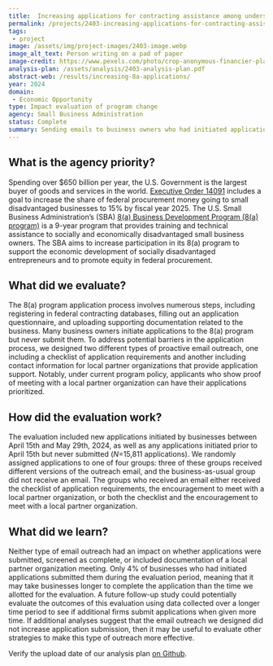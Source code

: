 ```yaml
---
title:  Increasing applications for contracting assistance among underserved small businesses through proactive outreach
permalink: /projects/2403-increasing-applications-for-contracting-assistance/
tags: 
 - project
image: /assets/img/project-images/2403-image.webp 
image_alt_text: Person writing on a pad of paper
image-credit: https://www.pexels.com/photo/crop-anonymous-financier-planning-budget-writing-numbers-in-notebook-4386339/
analysis-plan: /assets/analysis/2403-analysis-plan.pdf
abstract-web: /results/increasing-8a-applications/ 
year: 2024  
domain:
 - Economic Opportunity
type: Impact evaluation of program change
agency: Small Business Administration
status: Complete
summary: Sending emails to business owners who had initiated applications to the 8(a) business development program did not increase their likelihood of submitting those applications
---
```

## What is the agency priority? 
Spending over $650 billion per year, the U.S. Government is the largest buyer of goods and services in the world. <a class="usa-link usa-link--external" href="https://www.whitehouse.gov/briefing-room/presidential-actions/2023/02/16/executive-order-on-further-advancing-racial-equity-and-support-for-underserved-communities-through-the-federal-government/#:~:text=Advancing%20Equitable%20Procurement">Executive Order 14091</a> includes a goal to increase the share of federal procurement money going to small disadvantaged businesses to 15% by fiscal year 2025. The U.S. Small Business Administration’s (SBA) <a class="usa-link usa-link--external" href="https://www.sba.gov/federal-contracting/contracting-assistance-programs/8a-business-development-program">8(a) Business Development Program (8(a) program)</a> is a 9-year program that provides training and technical assistance to socially and economically disadvantaged small business owners. The SBA aims to increase participation in its 8(a) program to support the economic development of socially disadvantaged entrepreneurs and to promote equity in federal procurement.

## What did we evaluate?
The 8(a) program application process involves numerous steps, including registering in federal contracting databases, filling out an application questionnaire, and uploading supporting documentation related to the business. Many business owners initiate applications to the 8(a) program but never submit them. To address potential barriers in the application process, we designed two different types of proactive email outreach, one including a checklist of application requirements and another including contact information for local partner organizations that provide application support. Notably, under current program policy, applicants who show proof of meeting with a local partner organization can have their applications prioritized.

## How did the evaluation work?
The evaluation included new applications initiated by businesses between April 15th and May 29th, 2024, as well as any applications initiated prior to April 15th but never submitted (<i>N</i>=15,811 applications). We randomly assigned applications to one of four groups: three of these groups received different versions of the outreach email, and the business-as-usual group did not receive an email. The groups who received an email either received the checklist of application requirements, the encouragement to meet with a local partner organization, or both the checklist and the encouragement to meet with a local partner organization.

## What did we learn?
Neither type of email outreach had an impact on whether applications were submitted, screened as complete, or included documentation of a local partner organization meeting. Only 4% of businesses who had initiated applications submitted them during the evaluation period, meaning that it may take businesses longer to complete the application than the time we allotted for the evaluation. A future follow-up study could potentially evaluate the outcomes of this evaluation using data collected over a longer time period to see if additional firms submit applications when given more time. If additional analyses suggest that the email outreach we designed did not increase application submission, then it may be useful to evaluate other strategies to make this type of outreach more effective.

Verify the upload date of our analysis plan <a class="usa-link usa-link--external" href="https://github.com/gsa-oes/office-of-evaluation-sciences/commits/master/assets/analysis/2403-analysis-plan.pdf">on Github</a>.
